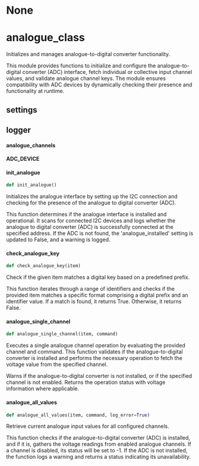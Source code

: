 # None

<a id="analogue_class"></a>

# analogue\_class

Initializes and manages analogue-to-digital converter functionality.

This module provides functions to initialize and configure the analogue-to-digital
converter (ADC) interface, fetch individual or collective input channel values, and
validate analogue channel keys. The module ensures compatibility with ADC devices
by dynamically checking their presence and functionality at runtime.

<a id="analogue_class.settings"></a>

## settings

<a id="analogue_class.logger"></a>

## logger

<a id="analogue_class.analogue_channels"></a>

#### analogue\_channels

<a id="analogue_class.ADC_DEVICE"></a>

#### ADC\_DEVICE

<a id="analogue_class.init_analogue"></a>

#### init\_analogue

```python
def init_analogue()
```

Initializes the analogue interface by setting up the I2C connection and
checking for the presence of the analogue to digital converter (ADC).

This function determines if the analogue interface is installed and operational.
It scans for connected I2C devices and logs whether the analogue to digital
converter (ADC) is successfully connected at the specified address.
If the ADC is not found, the 'analogue_installed' setting is updated to False,
and a warning is logged.

<a id="analogue_class.check_analogue_key"></a>

#### check\_analogue\_key

```python
def check_analogue_key(item)
```

Check if the given item matches a digital key based on a predefined prefix.

This function iterates through a range of identifiers and checks if the
provided item matches a specific format comprising a digital prefix and an
identifier value. If a match is found, it returns True. Otherwise, it
returns False.

<a id="analogue_class.analogue_single_channel"></a>

#### analogue\_single\_channel

```python
def analogue_single_channel(item, command)
```

Executes a single analogue channel operation by evaluating the provided channel and command. This function
validates if the analogue-to-digital converter is installed and performs the necessary operation to fetch
the voltage value from the specified channel.

Warns if the analogue-to-digital converter is not installed, or if the specified channel is not enabled.
Returns the operation status with voltage information where applicable.

<a id="analogue_class.analogue_all_values"></a>

#### analogue\_all\_values

```python
def analogue_all_values(item, command, log_error=True)
```

Retrieve current analogue input values for all configured channels.

This function checks if the analogue-to-digital converter (ADC) is installed,
and if it is, gathers the voltage readings from enabled analogue channels.
If a channel is disabled, its status will be set to -1. If the ADC is not installed,
the function logs a warning and returns a status indicating its unavailability.

